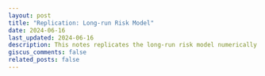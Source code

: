 ```yaml
---
layout: post
title: "Replication: Long-run Risk Model"
date: 2024-06-16
last_updated: 2024-06-16
description: This notes replicates the long-run risk model numerically.
giscus_comments: false
related_posts: false
---
```

